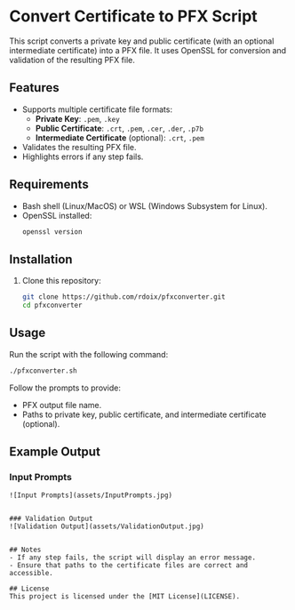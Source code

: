 # Convert Certificate to PFX Script

This script converts a private key and public certificate (with an optional intermediate certificate) into a PFX file. It uses OpenSSL for conversion and validation of the resulting PFX file.

## Features
- Supports multiple certificate file formats:
  - **Private Key**: `.pem`, `.key`
  - **Public Certificate**: `.crt`, `.pem`, `.cer`, `.der`, `.p7b`
  - **Intermediate Certificate** (optional): `.crt`, `.pem`
- Validates the resulting PFX file.
- Highlights errors if any step fails.

## Requirements
- Bash shell (Linux/MacOS) or WSL (Windows Subsystem for Linux).
- OpenSSL installed:
    ```bash
    openssl version
    ```

## Installation
1. Clone this repository:
    ```bash
    git clone https://github.com/rdoix/pfxconverter.git
    cd pfxconverter
    ```

## Usage
Run the script with the following command:
```bash
./pfxconverter.sh
```

Follow the prompts to provide:
- PFX output file name.
- Paths to private key, public certificate, and intermediate certificate (optional).

## Example Output

### Input Prompts
```plaintext
![Input Prompts](assets/InputPrompts.jpg)


### Validation Output
![Validation Output](assets/ValidationOutput.jpg)


## Notes
- If any step fails, the script will display an error message.
- Ensure that paths to the certificate files are correct and accessible.

## License
This project is licensed under the [MIT License](LICENSE).
